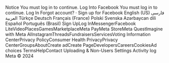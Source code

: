 Notice
You must log in to continue.
Log Into Facebook
You must log in to continue.
Log In
Forgot account? · Sign up for Facebook
English (US)
فارسی
العربية
Türkçe
Deutsch
Français (France)
Polski
Svenska
Azərbaycan dili
Español
Português (Brasil)
Sign UpLog InMessengerFacebook LiteVideoPlacesGamesMarketplaceMeta PayMeta StoreMeta QuestImagine with Meta AIInstagramThreadsFundraisersServicesVoting Information CenterPrivacy PolicyConsumer Health PrivacyPrivacy CenterGroupsAboutCreate adCreate PageDevelopersCareersCookiesAd choices
TermsHelpContact Uploading & Non-Users
Settings
Activity log
Meta © 2024